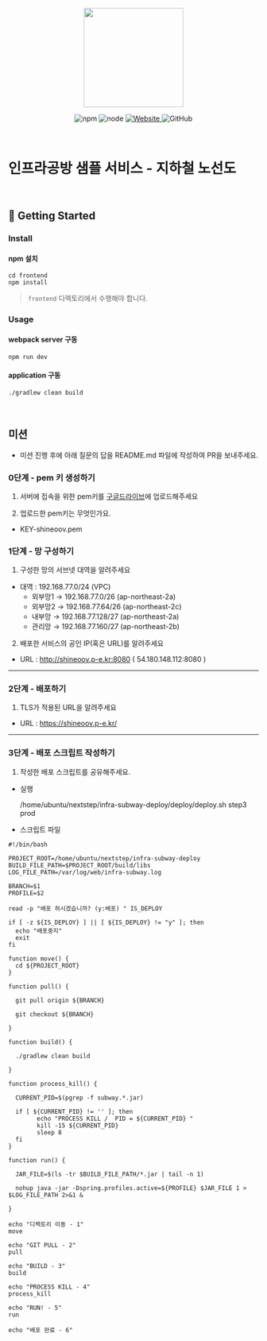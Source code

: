 <p align="center">
    <img width="200px;" src="https://raw.githubusercontent.com/woowacourse/atdd-subway-admin-frontend/master/images/main_logo.png"/>
</p>
<p align="center">
  <img alt="npm" src="https://img.shields.io/badge/npm-%3E%3D%205.5.0-blue">
  <img alt="node" src="https://img.shields.io/badge/node-%3E%3D%209.3.0-blue">
  <a href="https://edu.nextstep.camp/c/R89PYi5H" alt="nextstep atdd">
    <img alt="Website" src="https://img.shields.io/website?url=https%3A%2F%2Fedu.nextstep.camp%2Fc%2FR89PYi5H">
  </a>
  <img alt="GitHub" src="https://img.shields.io/github/license/next-step/atdd-subway-service">
</p>

<br>

# 인프라공방 샘플 서비스 - 지하철 노선도

<br>

## 🚀 Getting Started

### Install
#### npm 설치
```
cd frontend
npm install
```
> `frontend` 디렉토리에서 수행해야 합니다.

### Usage
#### webpack server 구동
```
npm run dev
```
#### application 구동
```
./gradlew clean build
```
<br>

## 미션

* 미션 진행 후에 아래 질문의 답을 README.md 파일에 작성하여 PR을 보내주세요.

### 0단계 - pem 키 생성하기

1. 서버에 접속을 위한 pem키를 [구글드라이브](https://drive.google.com/drive/folders/1dZiCUwNeH1LMglp8dyTqqsL1b2yBnzd1?usp=sharing)에 업로드해주세요

2. 업로드한 pem키는 무엇인가요.
- KEY-shineoov.pem

### 1단계 - 망 구성하기
1. 구성한 망의 서브넷 대역을 알려주세요
- 대역 : 192.168.77.0/24 (VPC)
    - 외부망1 → 192.168.77.0/26  (ap-northeast-2a)
    - 외부망2 → 192.168.77.64/26 (ap-northeast-2c)
    - 내부망 → 192.168.77.128/27 (ap-northeast-2a)
    - 관리망 → 192.168.77.160/27 (ap-northeast-2b)

2. 배포한 서비스의 공인 IP(혹은 URL)를 알려주세요

- URL :  http://shineoov.p-e.kr:8080 ( 54.180.148.112:8080 )


---

### 2단계 - 배포하기
1. TLS가 적용된 URL을 알려주세요

- URL : https://shineoov.p-e.kr/

---

### 3단계 - 배포 스크립트 작성하기

1. 작성한 배포 스크립트를 공유해주세요.

- 실행

  /home/ubuntu/nextstep/infra-subway-deploy/deploy/deploy.sh step3 prod

- 스크립트 파일

```
#!/bin/bash

PROJECT_ROOT=/home/ubuntu/nextstep/infra-subway-deploy
BUILD_FILE_PATH=$PROJECT_ROOT/build/libs
LOG_FILE_PATH=/var/log/web/infra-subway.log

BRANCH=$1
PROFILE=$2

read -p "배포 하시겠습니까? (y:배포) " IS_DEPLOY

if [ -z ${IS_DEPLOY} ] || [ ${IS_DEPLOY} != "y" ]; then
  echo "배포중지"
  exit
fi

function move() {
  cd ${PROJECT_ROOT}
}

function pull() {

  git pull origin ${BRANCH}

  git checkout ${BRANCH}

}

function build() {

  ./gradlew clean build

}

function process_kill() {

  CURRENT_PID=$(pgrep -f subway.*.jar)

  if [ ${CURRENT_PID} != '' ]; then
        echo "PROCESS KILL /  PID = ${CURRENT_PID} "
        kill -15 ${CURRENT_PID}
        sleep 8
  fi
}

function run() {

  JAR_FILE=$(ls -tr $BUILD_FILE_PATH/*.jar | tail -n 1)

  nohup java -jar -Dspring.profiles.active=${PROFILE} $JAR_FILE 1 > $LOG_FILE_PATH 2>&1 &

}

echo "디렉토리 이동 - 1"
move

echo "GIT PULL - 2"
pull

echo "BUILD - 3"
build

echo "PROCESS KILL - 4"
process_kill

echo "RUN! - 5"
run

echo "배포 완료 - 6"
```

